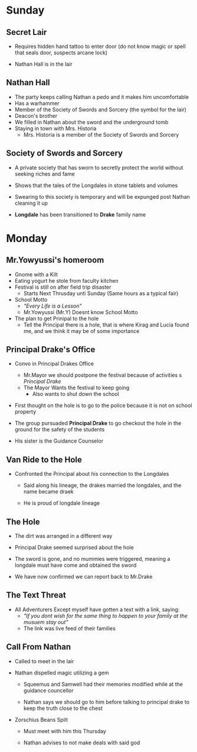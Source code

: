 # Sunday

## Secret Lair

- Requires hidden hand tattoo to enter door (do not know magic or spell that seals door, suspects arcane lock)

- Nathan Hall is in the lair

## Nathan Hall

- The party keeps calling Nathan a pedo and it makes him uncomfortable
- Has a warhammer
- Member of the Society of Swords and Sorcery (the symbol for the lair)
- Deacon's brother
- We filled in Nathan about the sword and the underground tomb
- Staying in town with Mrs. Historia
  - Mrs. Historia is a member of the Society of Swords and Sorcery

## Society of Swords and Sorcery

- A private society that has sworn to secretly protect the world without seeking riches and fame
- Shows that the tales of the Longdales in stone tablets and volumes
- Swearing to this society is temporary and will be expunged post Nathan cleaning it up

- **Longdale** has been transitioned to **Drake** family name

# Monday

## Mr.Yowyussi's homeroom

- Gnome with a Kilt
- Eating yogurt he stole from faculty kitchen
- Festival is still on after field trip disaster
  - Starts Next Thrusday unti Sunday (Same hours as a typical fair)
- School Motto
  - _"Every Life is a Lesson"_
  - Mr.Yowyussi (Mr.Y) Doesnt know School Motto
- The plan to get Prinipal to the hole
  - Tell the Principal there is a hole, that is where Kirag and Lucia found me, and we think it may be of some importance

## Principal Drake's Office

- Convo in Principal Drakes Office

  - Mr.Mayor we should postpone the festival because of activities s _Principal Drake_
  - The Mayor Wants the festival to keep going
    - Also wants to shut down the school

- First thought on the hole is to go to the police because it is not on school property

- The group pursuaded **Principal Drake** to go checkout the hole in the ground for the safety of the students

- His sister is the Guidance Counselor

## Van Ride to the Hole

- Confronted the Principal about his connection to the Longdales

  - Said along his lineage, the drakes married the longdales, and the name became draek

  - He is proud of longdale lineage

## The Hole

- The dirt was arranged in a different way

- Principal Drake seemed surprised about the hole

- The sword is gone, and no mummies were triggered, meaning a longdale must have come and obtained the sword

- We have now confirmed we can report back to Mr.Drake

## The Text Threat

- All Adventurers Except myself have gotten a text with a link, saying:
  - _"If you dont wish for the same thing to happen to your family at the musuem stay out"_
  - The link was live feed of their families

## Call From Nathan

- Called to meet in the lair

- Nathan dispelled magic utilizing a gem

  - Squeemus and Samwell had their memories modified while at the guidance councellor

  - Nathan says we should go to him before talking to principal drake to keep the truth close to the chest

- Zorschius Beans Spilt

  - Must meet with him this Thursday

  - Nathan advises to not make deals with said god
